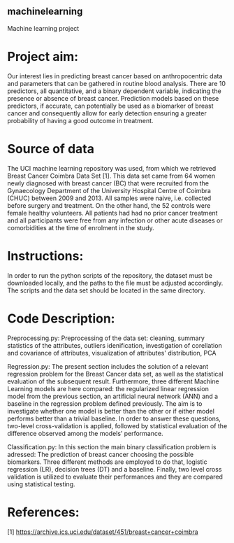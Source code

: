 ## machinelearning
Machine learning project



# Project aim:
Our interest lies in predicting breast cancer based on anthropocentric data and parameters that can be gathered in routine blood analysis. There are 10 predictors, all quantitative, and a binary dependent variable, indicating the presence or absence of breast cancer. Prediction models based on these predictors, if accurate, can potentially be used as a biomarker of breast cancer and consequently allow for early detection ensuring a greater probability of having a good outcome in treatment.

# Source of data
The UCI machine learning repository was used, from which we retrieved Breast Cancer Coimbra Data Set [1]. This data set came from 64 women newly diagnosed with breast cancer (BC) that were recruited from the Gynaecology Department of the University Hospital Centre of Coimbra (CHUC) between 2009 and 2013. All samples were naive, i.e. collected before surgery and treatment. On the other hand, the 52 controls were female healthy volunteers. All patients had had no prior cancer treatment and all participants were free from any infection or other acute diseases or comorbidities at the time of enrolment in the study.


# Instructions:
In order to run the python scripts of the repository, the dataset must be downloaded locally, and the paths to the file must be adjusted accordingly.
The scripts and the data set should be located in the same directory.


# Code Description:

Preprocessing.py:
Preprocessing of the data set: cleaning, summary statistics of the attributes, outliers idenification, investigation of corellation and covariance of attributes, visualization of attributes' distribution, PCA

Regression.py:
The present section includes the solution of a relevant regression problem for the Breast Cancer data set, as well as the statistical evaluation of the subsequent result.
Furthermore, three different Machine Learning models are here compared: the regularized linear regression model from the previous section, an artificial neural network (ANN) and a baseline in the regression problem defined previously. The aim is to investigate whether one model is better than the other or if either model performs better than a trivial baseline. In order to answer these questions, two-level cross-validation is applied, followed by statistical evaluation of the difference observed among the models’ performance.

Classification.py:
In this section the main binary classification problem is adressed: The prediction of breast cancer choosing the possible biomarkers. Three different methods are employed to do that, logistic regression (LR), decision trees (DT) and a baseline. Finally,  two level cross validation is utilized to evaluate their performances and they are compared using statistical testing.





# References: 

[1] https://archive.ics.uci.edu/dataset/451/breast+cancer+coimbra




